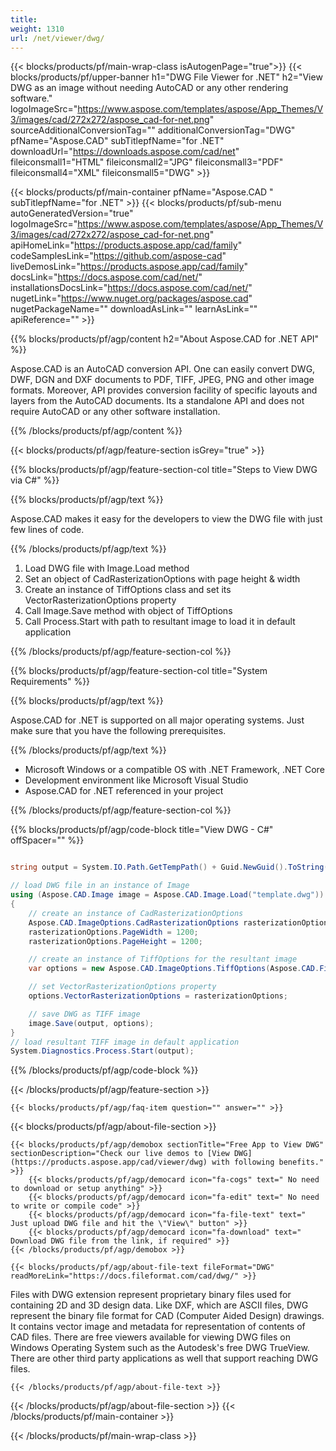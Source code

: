 ```yaml
---
title:  
weight: 1310
url: /net/viewer/dwg/ 
---
```


{{< blocks/products/pf/main-wrap-class isAutogenPage="true">}}
{{< blocks/products/pf/upper-banner h1="DWG File Viewer for .NET" h2="View DWG as an image without needing AutoCAD or any other rendering software." logoImageSrc="https://www.aspose.com/templates/aspose/App_Themes/V3/images/cad/272x272/aspose_cad-for-net.png" sourceAdditionalConversionTag="" additionalConversionTag="DWG" pfName="Aspose.CAD" subTitlepfName="for .NET" downloadUrl="https://downloads.aspose.com/cad/net" fileiconsmall1="HTML" fileiconsmall2="JPG" fileiconsmall3="PDF" fileiconsmall4="XML" fileiconsmall5="DWG" >}}

{{< blocks/products/pf/main-container pfName="Aspose.CAD " subTitlepfName="for .NET" >}}
{{< blocks/products/pf/sub-menu autoGeneratedVersion="true" logoImageSrc="https://www.aspose.com/templates/aspose/App_Themes/V3/images/cad/272x272/aspose_cad-for-net.png" apiHomeLink="https://products.aspose.app/cad/family" codeSamplesLink="https://github.com/aspose-cad" liveDemosLink="https://products.aspose.app/cad/family" docsLink="https://docs.aspose.com/cad/net/" installationsDocsLink="https://docs.aspose.com/cad/net/" nugetLink="https://www.nuget.org/packages/aspose.cad" nugetPackageName="" downloadAsLink="" learnAsLink="" apiReference="" >}}

{{% blocks/products/pf/agp/content h2="About Aspose.CAD for .NET API" %}}

 Aspose.CAD is an AutoCAD conversion API. One can easily convert DWG, DWF, DGN and DXF documents to PDF, TIFF, JPEG, PNG and other image formats. Moreover, API provides conversion facility of specific layouts and layers from the AutoCAD documents. Its a standalone API and does not require AutoCAD or any other software installation.

{{% /blocks/products/pf/agp/content %}}

{{< blocks/products/pf/agp/feature-section isGrey="true" >}}

{{% blocks/products/pf/agp/feature-section-col title="Steps to View DWG via C#" %}}

{{% blocks/products/pf/agp/text %}}

 Aspose.CAD makes it easy for the developers to view the DWG file with just few lines of code.

{{% /blocks/products/pf/agp/text %}}

1.  Load DWG file with Image.Load method
1.  Set an object of CadRasterizationOptions with page height & width
1.  Create an instance of TiffOptions class and set its VectorRasterizationOptions property
1.  Call Image.Save method with object of TiffOptions
1.  Call Process.Start with path to resultant image to load it in default application

{{% /blocks/products/pf/agp/feature-section-col %}}

{{% blocks/products/pf/agp/feature-section-col title="System Requirements" %}}

{{% blocks/products/pf/agp/text %}}

 Aspose.CAD for .NET is supported on all major operating systems. Just make sure that you have the following prerequisites.

{{% /blocks/products/pf/agp/text %}}

-  Microsoft Windows or a compatible OS with .NET Framework, .NET Core
-  Development environment like Microsoft Visual Studio
-  Aspose.CAD for .NET referenced in your project

{{% /blocks/products/pf/agp/feature-section-col %}}

{{% blocks/products/pf/agp/code-block title="View DWG - C#" offSpacer="" %}}

```cs

string output = System.IO.Path.GetTempPath() + Guid.NewGuid().ToString() + ".tiff";

// load DWG file in an instance of Image
using (Aspose.CAD.Image image = Aspose.CAD.Image.Load("template.dwg"))
{
    // create an instance of CadRasterizationOptions
    Aspose.CAD.ImageOptions.CadRasterizationOptions rasterizationOptions = new Aspose.CAD.ImageOptions.CadRasterizationOptions();
    rasterizationOptions.PageWidth = 1200;
    rasterizationOptions.PageHeight = 1200;

    // create an instance of TiffOptions for the resultant image
    var options = new Aspose.CAD.ImageOptions.TiffOptions(Aspose.CAD.FileFormats.Tiff.Enums.TiffExpectedFormat.Default);

    // set VectorRasterizationOptions property
    options.VectorRasterizationOptions = rasterizationOptions;

    // save DWG as TIFF image
    image.Save(output, options);
}
// load resultant TIFF image in default application
System.Diagnostics.Process.Start(output);

```

{{% /blocks/products/pf/agp/code-block %}}

{{< /blocks/products/pf/agp/feature-section >}}

    {{< blocks/products/pf/agp/faq-item question="" answer="" >}}
 

{{< blocks/products/pf/agp/about-file-section >}}

    {{< blocks/products/pf/agp/demobox sectionTitle="Free App to View DWG" sectionDescription="Check our live demos to [View DWG](https://products.aspose.app/cad/viewer/dwg) with following benefits." >}}
        {{< blocks/products/pf/agp/democard icon="fa-cogs" text=" No need to download or setup anything" >}}
        {{< blocks/products/pf/agp/democard icon="fa-edit" text=" No need to write or compile code" >}}
        {{< blocks/products/pf/agp/democard icon="fa-file-text" text=" Just upload DWG file and hit the \"View\" button" >}}
        {{< blocks/products/pf/agp/democard icon="fa-download" text=" Download DWG file from the link, if required" >}}
    {{< /blocks/products/pf/agp/demobox >}}

    {{< blocks/products/pf/agp/about-file-text fileFormat="DWG" readMoreLink="https://docs.fileformat.com/cad/dwg/" >}}
Files with DWG extension represent proprietary binary files used for containing 2D and 3D design data. Like DXF, which are ASCII files, DWG represent the binary file format for CAD (Computer Aided Design) drawings. It contains vector image and metadata for representation of contents of CAD files. There are free viewers available for viewing DWG files on Windows Operating System such as the Autodesk's free DWG TrueView. There are other third party applications as well that support reaching DWG files.

    {{< /blocks/products/pf/agp/about-file-text >}}

{{< /blocks/products/pf/agp/about-file-section >}}
{{< /blocks/products/pf/main-container >}}
    
{{< /blocks/products/pf/main-wrap-class >}}